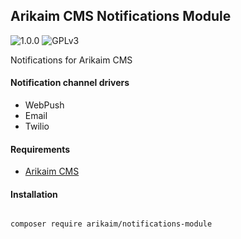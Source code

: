 ## Arikaim CMS Notifications Module
![1.0.0](https://img.shields.io/github/release/arikaim/notifications-module.svg)
![GPLv3](https://img.shields.io/badge/License-GPLv3-blue.svg)


Notifications for Arikaim CMS 


#### Notification channel drivers
 * WebPush 
 * Email
 * Twilio


#### Requirements 
  * [Arikaim CMS](https://github.com/arikaim/arikaim) 


#### Installation

```sh

composer require arikaim/notifications-module

```
